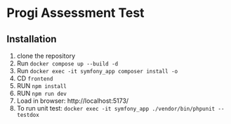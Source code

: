 # Progi Assessment Test

## Installation

1. clone the repository
2. Run `docker compose up --build -d`
3. Run `docker exec -it symfony_app composer install -o`
4. CD `frontend`
5. RUN `npm install`
6. RUN `npm run dev`
7. Load in browser: http://localhost:5173/
8. To run unit test: `docker exec -it symfony_app ./vendor/bin/phpunit --testdox`

